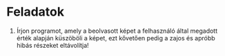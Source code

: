 # Feladatok

1. Írjon programot, amely a beolvasott képet a felhasználó által megadott érték alapján küszöböli a képet, ezt kővetően pedig a zajos és apróbb hibás részeket eltávolítja!